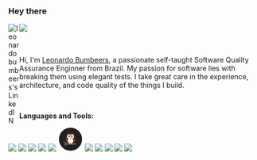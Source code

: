 

### Hey there    

<a href="https://www.linkedin.com/in/leonardo-bumbeers-16262911b/">
  <img align="left" alt="leonardobumbeers's LinkedIN" width="22px" src="https://raw.githubusercontent.com/peterthehan/peterthehan/master/assets/linkedin.svg" />
</a>


![](https://visitor-badge.glitch.me/badge?page_id=leonardobumbeers.leonardobumbeers)

<br />

Hi, I'm [Leonardo Bumbeers](https://www.linkedin.com/in/leonardo-bumbeers-16262911b/), a passionate self-taught Software Quality Assurance Enginner from Brazil. My passion for software lies with breaking them using elegant tests. I take great care in the experience, architecture, and code quality of the things I build.


<br />

**Languages and Tools:**  

<code><img height="50" src="https://upload.wikimedia.org/wikipedia/en/thumb/3/30/Java_programming_language_logo.svg/300px-Java_programming_language_logo.svg.png"></code>
<code><img height="50" src="https://avatars.githubusercontent.com/u/210414?s=280&v=4"></code>
<code><img height="50" src="https://camo.githubusercontent.com/720ed473d178f9380291709d2223860ade4f3c7bc368e3fea1ad057b8dc9c6f5/68747470733a2f2f6e6f64656a732e6f72672f7374617469632f696d616765732f6c6f676f2d6c696768742e737667"></code>
<code><img height="50" src="https://seekvectors.com/storage/images/e201fbb65fcd03732437caeffc03c6f2.svg"></code>
<code><img height="50" src="https://avatars.githubusercontent.com/u/8908513?s=200&v=4"></code>
<code><img height="50" src="https://raw.githubusercontent.com/nightwatchjs/nightwatch/f214d79b3f7d0cf7602a6b57823420baaa3b5282/.github/assets/nightwatch-logo.svg"></code>
<code><img height="50" src="https://steemitimages.com/p/HNWT6DgoBc14riaEeLCzGYopkqYBKxpGKqfNWfgr368M9WqLXbwNTCiedpxTyzVAUARNhX4LG72TVSp5TNsjELZiChzrFsD9oiadYZep51eXycpABzhEfiaehrv"></code>
<code><img height="50" src="https://camo.githubusercontent.com/7385af6b55cfc953b4184bc390ec0f1c7f7f57e571b9bf324b9c62ce28185d81/687474703a2f2f692e696d6775722e636f6d2f397233784f46382e706e67"></code>
<code><img height="50" src="https://avatars.githubusercontent.com/u/320565?s=180&v=4"></code>
<code><img height="50" src="https://user-images.githubusercontent.com/2676579/34940598-17cc20f0-f9be-11e7-8c6d-f0190d502d64.png"></code>
<code><img height="50" src="https://camo.githubusercontent.com/0a16218f80a1832b5244500de2367b6985e2077efc4cd1f0c71dc38a4a348740/68747470733a2f2f6a656e6b696e732e696f2f696d616765732f6c6f676f732f6a656e6b696e732f6a656e6b696e732e706e67"></code>




